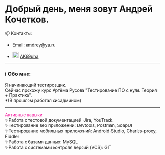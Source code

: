 # Добрый день, меня зовут Андрей Кочетков.
📫 Контакты:
- Email: amdrey@ya.ru

- <img src="https://cdn-icons-png.flaticon.com/512/2111/2111646.png" width="20" height="20" alt="telegram" />  <a href="https://t.me/AK99uha">AK99uha</a>
---

### ℹ️ Обо мне:
Я начинающий тестировщик. 
<br> Сейчас прохожу курс Артёма Русова "Тестирование ПО с нуля. Теория + Практика".
<br> *(В прошлом работал сисадмином)

---
<font color="#F52GA">Активные навыки:</font>
<br> ✨Работа с тестовой документацией: Jira, YouTrack. 
<br> ✨Тестирование веб приложений: Devtools, Postman, SoapUI
<br> ✨Тестирование мобильных приложений: Android-Studio, Charles-proxy, Fiddler
<br> ✨Работа с базами данных: MySQL
<br> ✨Работа с системами контроля версий (VCS): GIT


<!--
**and-rey-droid/and-rey-droid** is a ✨ _special_ ✨ repository because its `README.md` (this file) appears on your GitHub profile.

Here are some ideas to get you started:

- 🔭 I’m currently working on ...
- 🌱 I’m currently learning ...
- 👯 I’m looking to collaborate on ...
- 🤔 I’m looking for help with ...🙃🙃ℹ️
- 💬 Ask me about ...
- 📫 How to reach me: ...
- 😄 Pronouns: ...
- ⚡ Fun fact: ...
-->
